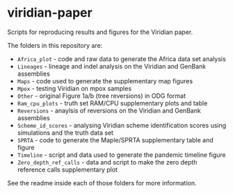# viridian-paper
Scripts for reproducing results and figures for the Viridian paper.

The folders in this repository are:

* `Africa_plot` - code and raw data to generate the Africa data set analysis
* `Lineages` - lineage and indel analysis on the Viridian and GenBank assemblies
* `Maps` - code used to generate the supplementary map figures
* `Mpox` - testing Viridian on mpox samples
* `Other` - original Figure 1a/b (tree reversions) in ODG format 
* `Ram_cpu_plots` - truth set RAM/CPU supplementary plots and table
* `Reversions` - anaylsis of reversions on the Viridian and GenBank assemblies
* `Scheme_id_scores` - analysing Viridian scheme identification scores using simulations and the truth data set
* `SPRTA` - code to generate the Maple/SPRTA supplementary table and figure
* `Timeline` - script and data used to generate the pandemic timeline figure
* `Zero_depth_ref_calls` - data and script to make the zero depth reference calls supplementary plot

See the readme inside each of those folders for more information.
